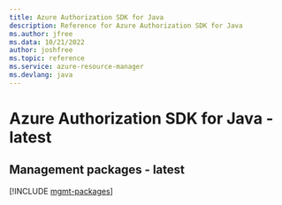 ```yaml
---
title: Azure Authorization SDK for Java
description: Reference for Azure Authorization SDK for Java
ms.author: jfree
ms.data: 10/21/2022
author: joshfree
ms.topic: reference
ms.service: azure-resource-manager
ms.devlang: java
---
```

# Azure Authorization SDK for Java - latest

## Management packages - latest
[!INCLUDE [mgmt-packages](authorization-mgmt-index.md)]
